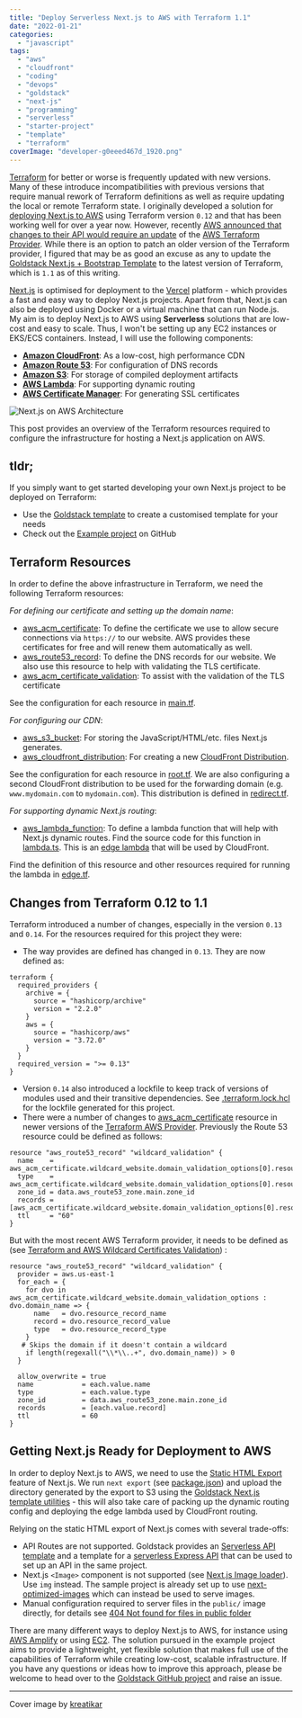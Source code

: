 ```yaml
---
title: "Deploy Serverless Next.js to AWS with Terraform 1.1"
date: "2022-01-21"
categories: 
  - "javascript"
tags: 
  - "aws"
  - "cloudfront"
  - "coding"
  - "devops"
  - "goldstack"
  - "next-js"
  - "programming"
  - "serverless"
  - "starter-project"
  - "template"
  - "terraform"
coverImage: "developer-g0eeed467d_1920.png"
---
```


[Terraform](https://www.terraform.io/) for better or worse is frequently updated with new versions. Many of these introduce incompatibilities with previous versions that require manual rework of Terraform definitions as well as require updating the local or remote Terraform state. I originally developed a solution for [deploying Next.js to AWS](https://maxrohde.com/2021/01/30/deploy-next-js-to-aws/) using Terraform version `0.12` and that has been working well for over a year now. However, recently [AWS announced that changes to their API would require an update](https://github.com/goldstack/goldstack/issues/57) of the [AWS Terraform Provider](https://registry.terraform.io/providers/hashicorp/aws/latest/docs). While there is an option to patch an older version of the Terraform provider, I figured that may be as good an excuse as any to update the [Goldstack Next.js + Bootstrap Template](https://goldstack.party/templates/nextjs-bootstrap) to the latest version of Terraform, which is `1.1` as of this writing.

[Next.js](https://nextjs.org/) is optimised for deployment to the [Vercel](https://vercel.com/) platform - which provides a fast and easy way to deploy Next.js projects. Apart from that, Next.js can also be deployed using Docker or a virtual machine that can run Node.js. My aim is to deploy Next.js to AWS using **Serverless** solutions that are low-cost and easy to scale. Thus, I won't be setting up any EC2 instances or EKS/ECS containers. Instead, I will use the following components:

- [**Amazon CloudFront**](https://aws.amazon.com/cloudfront/): As a low-cost, high performance CDN
- [**Amazon Route 53**](https://aws.amazon.com/route53/): For configuration of DNS records
- [**Amazon S3**](https://aws.amazon.com/s3/): For storage of compiled deployment artifacts
- [**AWS Lambda**](https://aws.amazon.com/lambda/): For supporting dynamic routing
- [**AWS Certificate Manager**](https://aws.amazon.com/certificate-manager/): For generating SSL certificates

![Next.js on AWS Architecture](https://cdn.goldstack.party/img/202201/aws_next_js_architecture.svg)

This post provides an overview of the Terraform resources required to configure the infrastructure for hosting a Next.js application on AWS.

## tldr;

If you simply want to get started developing your own Next.js project to be deployed on Terraform:

- Use the [Goldstack template](https://goldstack.party/templates/nextjs-bootstrap) to create a customised template for your needs
- Check out the [Example project](https://github.com/mxro/nextjs_aws_terraform#readme) on GitHub

## Terraform Resources

In order to define the above infrastructure in Terraform, we need the following Terraform resources:

_For defining our certificate and setting up the domain name_:

- [aws\_acm\_certificate](https://registry.terraform.io/providers/hashicorp/aws/latest/docs/resources/acm_certificate): To define the certificate we use to allow secure connections via `https://` to our website. AWS provides these certificates for free and will renew them automatically as well.
- [aws\_route53\_record](https://registry.terraform.io/providers/hashicorp/aws/latest/docs/resources/route53_record): To define the DNS records for our website. We also use this resource to help with validating the TLS certificate.
- [aws\_acm\_certificate\_validation](https://registry.terraform.io/providers/hashicorp/aws/latest/docs/resources/acm_certificate_validation): To assist with the validation of the TLS certificate

See the configuration for each resource in [main.tf](https://github.com/mxro/nextjs_aws_terraform/blob/master/packages/app-nextjs-bootstrap/infra/aws/main.tf).

_For configuring our CDN_:

- [aws\_s3\_bucket](https://registry.terraform.io/providers/hashicorp/aws/latest/docs/resources/s3_bucket): For storing the JavaScript/HTML/etc. files Next.js generates.
- [aws\_cloudfront\_distribution](https://registry.terraform.io/providers/hashicorp/aws/latest/docs/resources/cloudfront_distribution): For creating a new [CloudFront Distribution](https://docs.aws.amazon.com/AmazonCloudFront/latest/DeveloperGuide/distribution-working-with.html).

See the configuration for each resource in [root.tf](https://github.com/mxro/nextjs_aws_terraform/blob/master/packages/app-nextjs-bootstrap/infra/aws/root.tf). We are also configuring a second CloudFront distribution to be used for the forwarding domain (e.g. `www.mydomain.com` to `mydomain.com`). This distribution is defined in [redirect.tf](https://github.com/mxro/nextjs_aws_terraform/blob/master/packages/app-nextjs-bootstrap/infra/aws/redirect.tf).

_For supporting dynamic Next.js routing_:

- [aws\_lambda\_function](https://registry.terraform.io/providers/hashicorp/aws/latest/docs/resources/lambda_function): To define a lambda function that will help with Next.js dynamic routes. Find the source code for this function in [lambda.ts](https://github.com/mxro/nextjs_aws_terraform/blob/master/packages/app-nextjs-bootstrap/src/utils/routing/lambda.ts). This is an [edge lambda](https://aws.amazon.com/lambda/edge/) that will be used by CloudFront.

Find the definition of this resource and other resources required for running the lambda in [edge.tf](https://github.com/mxro/nextjs_aws_terraform/blob/master/packages/app-nextjs-bootstrap/infra/aws/edge.tf).

## Changes from Terraform 0.12 to 1.1

Terraform introduced a number of changes, especially in the version `0.13` and `0.14`. For the resources required for this project they were:

- The way provides are defined has changed in `0.13`. They are now defined as:

```hcl
terraform {
  required_providers {
    archive = {
      source = "hashicorp/archive"
      version = "2.2.0"
    }
    aws = {
      source = "hashicorp/aws"
      version = "3.72.0"
    }
  }
  required_version = ">= 0.13"
}
```

- Version `0.14` also introduced a lockfile to keep track of versions of modules used and their transitive dependencies. See [.terraform.lock.hcl](https://github.com/mxro/nextjs_aws_terraform/blob/master/packages/app-nextjs-bootstrap/infra/aws/.terraform.lock.hcl) for the lockfile generated for this project.
- There were a number of changes to [aws\_acm\_certificate](https://registry.terraform.io/providers/hashicorp/aws/latest/docs/resources/acm_certificate) resource in newer versions of the [Terraform AWS Provider](https://registry.terraform.io/providers/hashicorp/aws/latest). Previously the Route 53 resource could be defined as follows:

```hcl
resource "aws_route53_record" "wildcard_validation" {
  name    = aws_acm_certificate.wildcard_website.domain_validation_options[0].resource_record_name
  type    = aws_acm_certificate.wildcard_website.domain_validation_options[0].resource_record_type
  zone_id = data.aws_route53_zone.main.zone_id
  records = [aws_acm_certificate.wildcard_website.domain_validation_options[0].resource_record_value]
  ttl     = "60"
}
```

But with the most recent AWS Terraform provider, it needs to be defined as (see [Terraform and AWS Wildcard Certificates Validation](https://renehernandez.io/snippets/terraform-and-aws-wildcard-certificates-validation/)) :

```hcl
resource "aws_route53_record" "wildcard_validation" {
  provider = aws.us-east-1
  for_each = {
    for dvo in aws_acm_certificate.wildcard_website.domain_validation_options : dvo.domain_name => {
      name   = dvo.resource_record_name
      record = dvo.resource_record_value
      type   = dvo.resource_record_type
    }
   # Skips the domain if it doesn't contain a wildcard
    if length(regexall("\\*\\..+", dvo.domain_name)) > 0
  }

  allow_overwrite = true
  name            = each.value.name
  type            = each.value.type
  zone_id         = data.aws_route53_zone.main.zone_id
  records         = [each.value.record]
  ttl             = 60
}
```

## Getting Next.js Ready for Deployment to AWS

In order to deploy Next.js to AWS, we need to use the [Static HTML Export](https://nextjs.org/docs/advanced-features/static-html-export) feature of Next.js. We run `next export` (see [package.json](https://github.com/mxro/nextjs_aws_terraform/blob/master/packages/app-nextjs-bootstrap/package.json#L8)) and upload the directory generated by the export to S3 using the [Goldstack Next.js template utilities](https://www.npmjs.com/package/@goldstack/template-nextjs) - this will also take care of packing up the dynamic routing config and deploying the edge lambda used by CloudFront routing.

Relying on the static HTML export of Next.js comes with several trade-offs:

- API Routes are not supported. Goldstack provides an [Serverless API template](https://goldstack.party/templates/lambda-api) and a template for a [serverless Express API](https://goldstack.party/templates/express-lambda) that can be used to set up an API in the same project.
- Next.js `<Image>` component is not supported (see [Next.js Image loader](https://nextjs.org/docs/basic-features/image-optimization#loader)). Use `img` instead. The sample project is already set up to use [next-optimized-images](https://github.com/cyrilwanner/next-optimized-images) which can instead be used to serve images.
- Manual configuration required to server files in the `public/` image directly, for details see [404 Not found for files in public folder](https://docs.goldstack.party/docs/modules/app-nextjs#404-not-found-for-files-in-public-folder-1)

There are many different ways to deploy Next.js to AWS, for instance using [AWS Amplify](https://dev.to/aws/deploy-a-next-js-app-to-aws-amplify-3571) or using [EC2](https://medium.com/today-i-solved/how-to-deploy-next-js-on-aws-ec2-with-ssl-https-7980ec6fe8d3). The solution pursued in the example project aims to provide a lightweight, yet flexible solution that makes full use of the capabilities of Terraform while creating low-cost, scalable infrastructure. If you have any questions or ideas how to improve this approach, please be welcome to head over to the [Goldstack GitHub project](https://github.com/goldstack/goldstack#readme) and raise an issue.

* * *

Cover image by [kreatikar](https://pixabay.com/illustrations/developer-programmer-technology-3461405/)
